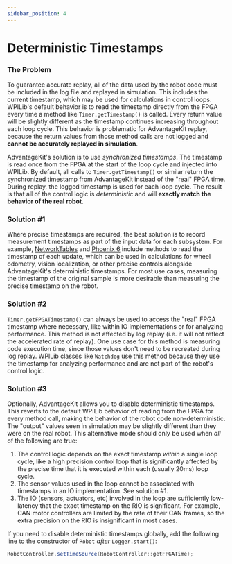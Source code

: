 ```yaml
---
sidebar_position: 4
---
```


# Deterministic Timestamps

### The Problem

To guarantee accurate replay, all of the data used by the robot code must be included in the log file and replayed in simulation. This includes the current timestamp, which may be used for calculations in control loops. WPILib's default behavior is to read the timestamp directly from the FPGA every time a method like `Timer.getTimestamp()` is called. Every return value will be slightly different as the timestamp continues increasing throughout each loop cycle. This behavior is problematic for AdvantageKit replay, because the return values from those method calls are not logged and **cannot be accurately replayed in simulation**.

AdvantageKit's solution is to use _synchronized timestamps_. The timestamp is read once from the FPGA at the start of the loop cycle and injected into WPILib. By default, all calls to `Timer.getTimestamp()` or similar return the synchronized timestamp from AdvantageKit instead of the "real" FPGA time. During replay, the logged timestamp is used for each loop cycle. The result is that all of the control logic is _deterministic_ and will **exactly match the behavior of the real robot**.

### Solution #1

Where precise timestamps are required, the best solution is to record measurement timestamps as part of the input data for each subsystem. For example, [NetworkTables](https://docs.wpilib.org/en/stable/docs/software/networktables/publish-and-subscribe.html#subscribing-to-a-topic) and [Phoenix 6](https://api.ctr-electronics.com/phoenix6/release/java/com/ctre/phoenix6/StatusSignal.SignalMeasurement.html#timestamp) include methods to read the timestamp of each update, which can be used in calculations for wheel odometry, vision localization, or other precise controls alongside AdvantageKit's deterministic timestamps. For most use cases, measuring the timestamp of the original sample is more desirable than measuring the precise timestamp on the robot.

### Solution #2

`Timer.getFPGATimestamp()` can always be used to access the "real" FPGA timestamp where necessary, like within IO implementations or for analyzing performance. This method is not affected by log replay (i.e. it will not reflect the accelerated rate of replay). One use case for this method is measuring code execution time, since those values don't need to be recreated during log replay. WPILib classes like `Watchdog` use this method because they use the timestamp for analyzing performance and are not part of the robot's control logic.

### Solution #3

Optionally, AdvantageKit allows you to disable deterministic timestamps. This reverts to the default WPILib behavior of reading from the FPGA for every method call, making the behavior of the robot code non-deterministic. The "output" values seen in simulation may be slightly different than they were on the real robot. This alternative mode should only be used when _all_ of the following are true:

1. The control logic depends on the exact timestamp _within_ a single loop cycle, like a high precision control loop that is significantly affected by the precise time that it is executed within each (usually 20ms) loop cycle.
2. The sensor values used in the loop cannot be associated with timestamps in an IO implementation. See solution #1.
3. The IO (sensors, actuators, etc) involved in the loop are sufficiently low-latency that the exact timestamp on the RIO is significant. For example, CAN motor controllers are limited by the rate of their CAN frames, so the extra precision on the RIO is insignificant in most cases.

If you need to disable deterministic timestamps globally, add the following line to the constructor of `Robot` _after_ `Logger.start()`:

```java
RobotController.setTimeSource(RobotController::getFPGATime);
```
